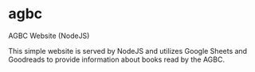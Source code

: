 # agbc
AGBC Website (NodeJS)

This simple website is served by NodeJS and utilizes Google Sheets and Goodreads to provide information about books read by the AGBC.
